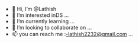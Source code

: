 - 👋 Hi, I’m @Lathish
- 👀 I’m interested inDS ...
- 🌱 I’m currently learning ...
- 💞️ I’m looking to collaborate on ...
- 📫 you can reach me :-lathish2232@gmail.com ...

<!---
lathish2232uni/lathish2232uni is a ✨ special ✨ repository because its `README.md` (this file) appears on your GitHub profile.
You can click the Preview link to take a look at your changes.
--->

